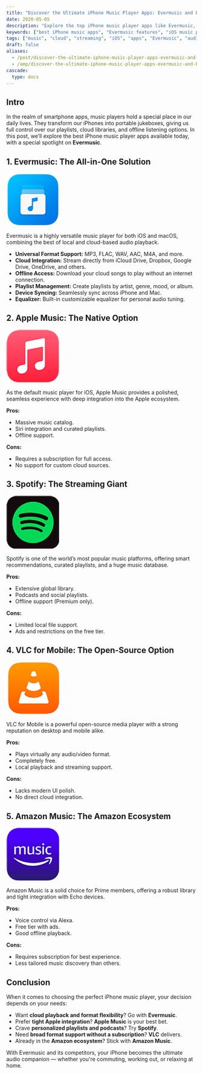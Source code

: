 ```yaml
---
title: "Discover the Ultimate iPhone Music Player Apps: Evermusic and Beyond"
date: 2020-05-05
description: "Explore the top iPhone music player apps like Evermusic, Apple Music, Spotify, VLC, and Amazon Music. Compare features, offline playback, cloud support, and format compatibility to find the perfect music player for your iPhone."
keywords: ["best iPhone music apps", "Evermusic features", "iOS music players", "offline music playback", "cloud music player", "Spotify iOS", "Apple Music vs Evermusic", "VLC for iPhone", "Amazon Music iOS"]
tags: ["music", "cloud", "streaming", "iOS", "apps", "Evermusic", "audio players", "offline playback", "Apple Music", "Spotify"]
draft: false
aliases:
  - /post/discover-the-ultimate-iphone-music-player-apps-evermusic-and-beyond/
  - /amp/discover-the-ultimate-iphone-music-player-apps-evermusic-and-beyond/
cascade:
  type: docs
---
```


## Intro

In the realm of smartphone apps, music players hold a special place in our daily lives. They transform our iPhones into portable jukeboxes, giving us full control over our playlists, cloud libraries, and offline listening options. In this post, we’ll explore the best iPhone music player apps available today, with a special spotlight on **Evermusic**.

## 1. Evermusic: The All-in-One Solution

![Evermusic: The All-in-One Solution](21260c_d147aee33c224720ad46d0baff786e32~mv2.png)

Evermusic is a highly versatile music player for both iOS and macOS, combining the best of local and cloud-based audio playback.

- **Universal Format Support:** MP3, FLAC, WAV, AAC, M4A, and more.
- **Cloud Integration:** Stream directly from iCloud Drive, Dropbox, Google Drive, OneDrive, and others.
- **Offline Access:** Download your cloud songs to play without an internet connection.
- **Playlist Management:** Create playlists by artist, genre, mood, or album.
- **Device Syncing:** Seamlessly sync across iPhone and Mac.
- **Equalizer:** Built-in customizable equalizer for personal audio tuning.

## 2. Apple Music: The Native Option

![Apple Music](21260c_2cde783631a2445ab7c749f0366d66b7~mv2.png)

As the default music player for iOS, Apple Music provides a polished, seamless experience with deep integration into the Apple ecosystem.

**Pros:**

- Massive music catalog.
- Siri integration and curated playlists.
- Offline support.

**Cons:**

- Requires a subscription for full access.
- No support for custom cloud sources.

## 3. Spotify: The Streaming Giant

![Spotify](21260c_351e757261d441e9af8d2751b8eb0a9a~mv2.png)

Spotify is one of the world’s most popular music platforms, offering smart recommendations, curated playlists, and a huge music database.

**Pros:**

- Extensive global library.
- Podcasts and social playlists.
- Offline support (Premium only).

**Cons:**

- Limited local file support.
- Ads and restrictions on the free tier.

## 4. VLC for Mobile: The Open-Source Option

![VLC for Mobile](21260c_562e9a57e3a3427e8adcbf0c2d03f9c6~mv2.png)

VLC for Mobile is a powerful open-source media player with a strong reputation on desktop and mobile alike.

**Pros:**

- Plays virtually any audio/video format.
- Completely free.
- Local playback and streaming support.

**Cons:**

- Lacks modern UI polish.
- No direct cloud integration.

## 5. Amazon Music: The Amazon Ecosystem

![Amazon Music](21260c_2b6e625a3bcf4124a75434672dd19aaa~mv2.png)

Amazon Music is a solid choice for Prime members, offering a robust library and tight integration with Echo devices.

**Pros:**

- Voice control via Alexa.
- Free tier with ads.
- Good offline playback.

**Cons:**

- Requires subscription for best experience.
- Less tailored music discovery than others.

## Conclusion

When it comes to choosing the perfect iPhone music player, your decision depends on your needs:

- Want **cloud playback and format flexibility**? Go with **Evermusic**.
- Prefer **tight Apple integration**? **Apple Music** is your best bet.
- Crave **personalized playlists and podcasts**? Try **Spotify**.
- Need **broad format support without a subscription**? **VLC** delivers.
- Already in the **Amazon ecosystem**? Stick with **Amazon Music**.

With Evermusic and its competitors, your iPhone becomes the ultimate audio companion — whether you're commuting, working out, or relaxing at home.